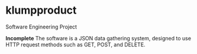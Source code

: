 # klumpproduct
Software Engineering Project

********Incomplete********
The software is a JSON data gathering system, designed to use HTTP request methods such as GET, POST, and DELETE. 

